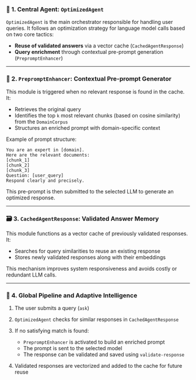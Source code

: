 ### 🧠 1. Central Agent: `OptimizedAgent`

`OptimizedAgent` is the main orchestrator responsible for handling user queries. It follows an optimization strategy for language model calls based on two core tactics:

* **Reuse of validated answers** via a vector cache (`CachedAgentResponse`)
* **Query enrichment** through contextual pre-prompt generation (`PrepromptEnhancer`)

---

### 🧾 2. `PrepromptEnhancer`: Contextual Pre-prompt Generator

This module is triggered when no relevant response is found in the cache. It:

* Retrieves the original query
* Identifies the top `k` most relevant chunks (based on cosine similarity) from the `DomainCorpus`
* Structures an enriched prompt with domain-specific context

Example of prompt structure:

```plaintext
You are an expert in [domain].
Here are the relevant documents:
[chunk_1]
[chunk_2]
[chunk_3]
Question: [user_query]
Respond clearly and precisely.
```

This pre-prompt is then submitted to the selected LLM to generate an optimized response.

---

### 🗃️ 3. `CachedAgentResponse`: Validated Answer Memory

This module functions as a vector cache of previously validated responses. It:

* Searches for query similarities to reuse an existing response
* Stores newly validated responses along with their embeddings

This mechanism improves system responsiveness and avoids costly or redundant LLM calls.

---

### 🔄 4. Global Pipeline and Adaptive Intelligence

1. The user submits a query (`ask`)
2. `OptimizedAgent` checks for similar responses in `CachedAgentResponse`
3. If no satisfying match is found:

   * `PrepromptEnhancer` is activated to build an enriched prompt
   * The prompt is sent to the selected model
   * The response can be validated and saved using `validate-response`
4. Validated responses are vectorized and added to the cache for future reuse
